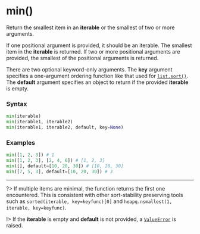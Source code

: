 # min()

Return the smallest item in an **iterable** or the smallest of two or more arguments.

If one positional argument is provided, it should be an iterable. The smallest item in the **iterable** is returned. If two or more positional arguments are provided, the smallest of the positional arguments is returned.

There are two optional keyword-only arguments. The **key** argument specifies a one-argument ordering function like that used for [`list.sort()`](/built-in-types/list/list.sort.md). The **default** argument specifies an object to return if the provided **iterable** is empty.

### Syntax

```python
min(iterable)
min(iterable1, iterable2)
min(iterable1, iterable2, default, key=None)
```

### Examples

```python
min([1, 2, 3]) # 1
min([1, 2, 3], [2, 4, 6]) # [1, 2, 3]
min([], default=[10, 20, 30]) # [10, 20, 30]
min([7, 5, 3], default=[10, 20, 30]) # 3
```

---

?> If multiple items are minimal, the function returns the first one encountered. This is consistent with other sort-stability preserving tools such as `sorted(iterable, key=keyfunc)[0]` and `heapq.nsmallest(1, iterable, key=keyfunc)`.

!> If the **iterable** is empty and **default** is not provided, a [`ValueError`](/exceptions/ValueError.md) is raised.
